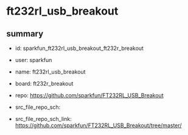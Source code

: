 # ft232rl_usb_breakout
 
## summary 
* id: sparkfun_ft232rl_usb_breakout_ft232r_breakout
* user: sparkfun
* name: ft232rl_usb_breakout
* board: ft232r_breakout
* repo: https://github.com/sparkfun/FT232RL_USB_Breakout



* src_file_repo_sch: 
* src_file_repo_sch_link: https://github.com/sparkfun/FT232RL_USB_Breakout/tree/master/




